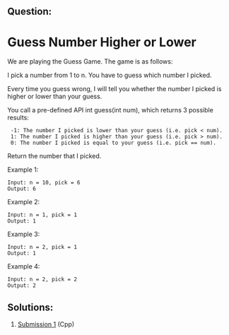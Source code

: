 ## Question:

# Guess Number Higher or Lower

We are playing the Guess Game. The game is as follows:

I pick a number from 1 to n. You have to guess which number I picked.

Every time you guess wrong, I will tell you whether the number I picked is higher or lower than your guess.

You call a pre-defined API int guess(int num), which returns 3 possible results:

```
 -1: The number I picked is lower than your guess (i.e. pick < num).
 1: The number I picked is higher than your guess (i.e. pick > num).
 0: The number I picked is equal to your guess (i.e. pick == num).

```
Return the number that I picked.

Example 1:
```
Input: n = 10, pick = 6
Output: 6
```

Example 2:
```
Input: n = 1, pick = 1
Output: 1
```

Example 3:
```
Input: n = 2, pick = 1
Output: 1
```
Example 4:
```
Input: n = 2, pick = 2
Output: 2
```

## Solutions:
1. [Submission 1](./solution1.cpp) (Cpp)